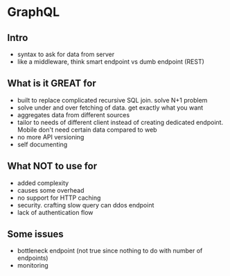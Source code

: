 # GraphQL

## Intro

- syntax to ask for data from server
- like a middleware, think smart endpoint vs dumb endpoint (REST)

## What is it GREAT for

- built to replace complicated recursive SQL join. solve N+1 problem
- solve under and over fetching of data. get exactly what you want
- aggregates data from different sources
- tailor to needs of different client instead of creating dedicated endpoint. Mobile don't need certain data compared to web
- no more API versioning
- self documenting


## What NOT to use for

- added complexity
- causes some overhead
- no support for HTTP caching
- security. crafting slow query can ddos endpoint
- lack of authentication flow

## Some issues

- bottleneck endpoint (not true since nothing to do with number of endpoints)
- monitoring
